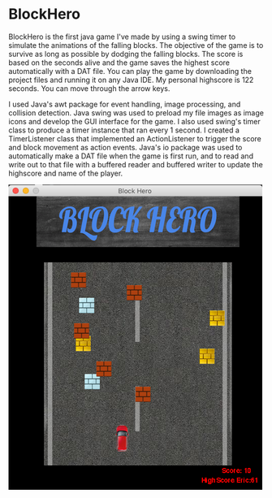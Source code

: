 # BlockHero
BlockHero is the first java game I've made by using a swing timer to simulate the animations of the falling blocks. The objective of the game is to survive as long as possible by dodging the falling blocks. The score is based on the seconds alive and the game saves the highest score automatically with a DAT file. You can play the game by downloading the project files and running it on any Java IDE. My personal highscore is 122 seconds. You can move through the arrow keys. 

I used Java's awt package for event handling, image processing, and collision detection. Java swing was used to preload my file images as image icons and develop the GUI interface for the game. I also used swing's timer class to produce a timer instance that ran every 1 second. I created a TimerListener class that implemented an ActionListener to trigger the score and block movement as action events. Java's io package was used to automatically make a DAT file when the game is first run, and to read and write out to that file with a buffered reader and buffered writer to update the highscore and name of the player.


![Alt text](/assets/Screenshot.png?raw=true "BLOCK HERO")
